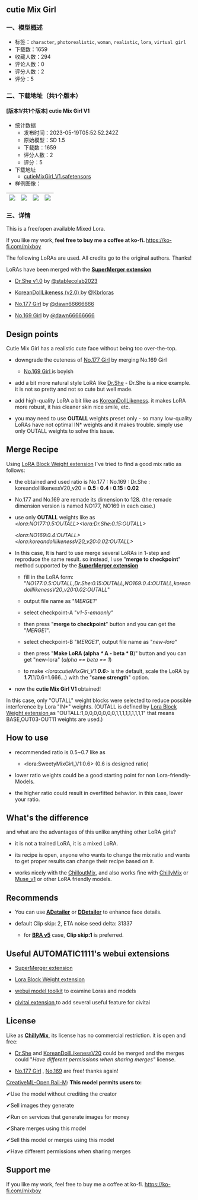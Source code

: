 ## cutie Mix Girl
### 一、模型概述

- 标签：`character`, `photorealistic`, `woman`, `realistic`, `lora`, `virtual girl`
- 下载数：1659
- 收藏人数：294
- 评论人数：0
- 评分人数：2
- 评分：5

### 二、下载地址（共1个版本）

#### [版本1/共1个版本] cutie Mix Girl V1

- 统计数据
  - 发布时间：2023-05-19T05:52:52.242Z
  - 原始模型：SD 1.5
  - 下载数：1659
  - 评分人数：2
  - 评分：5
- 下载地址
  - [cutieMixGirl_V1.safetensors](https://civitai.com/api/download/models/74620)
- 样例图像：

| <img src="https://image.civitai.com/xG1nkqKTMzGDvpLrqFT7WA/cdaf01ed-d84b-4e0e-9d89-c89ae5fb89e4/width=450/834202.jpeg" /> | <img src="https://image.civitai.com/xG1nkqKTMzGDvpLrqFT7WA/1e2f22eb-63f7-4fde-99cf-fd54a5a47b91/width=450/834203.jpeg" /> | <img src="https://image.civitai.com/xG1nkqKTMzGDvpLrqFT7WA/a8e804e1-c7f4-4d40-a39d-2dd9b512bbaf/width=450/834204.jpeg" /> | <img src="https://image.civitai.com/xG1nkqKTMzGDvpLrqFT7WA/f917a556-0839-446f-990f-1772068c4ca3/width=450/834217.jpeg" /> |
| ---- | ---- | ---- | ---- |


### 三、详情
<p>This is a free/open available Mixed Lora.</p><p>If you like my work,<strong> feel free to buy me a coffee at ko-fi. </strong><a target="_blank" rel="ugc" href="https://ko-fi.com/mixboy">https://ko-fi.com/mixboy</a></p><p></p><p>The following LoRAs are used. All credits go to the original authors. Thanks!</p><p></p><p>LoRAs have been merged with the <a target="_blank" rel="ugc" href="https://github.com/hako-mikan/sd-webui-supermerger"><strong>SuperMerger extension</strong></a></p><ul><li><p><a target="_blank" rel="ugc" href="https://civitai.com/models/22139">Dr.She v1.0</a> by <a target="_blank" rel="ugc" href="https://civitai.com/user/stablecolab2023">@stablecolab2023</a></p></li><li><p><a target="_blank" rel="ugc" href="https://civitai.com/models/26124/koreandolllikeness-v20">KoreanDollLikeness (v2.0) </a>by <a target="_blank" rel="ugc" href="https://civitai.com/user/Kbrloras">@Kbrloras</a></p></li><li><p><a target="_blank" rel="ugc" href="https://civitai.com/models/65638/no177-girl">No.177 Girl</a> by <a target="_blank" rel="ugc" href="https://civitai.com/user/dawn66666666">@dawn66666666</a></p></li><li><p><a target="_blank" rel="ugc" href="https://civitai.com/models/60931/no169-girl">No.169 Girl</a> by <a target="_blank" rel="ugc" href="https://civitai.com/user/dawn66666666">@dawn66666666</a></p></li></ul><p></p><h2 id="heading-73">Design points</h2><p>Cutie Mix Girl has a realistic cute face without being too over-the-top.</p><ul><li><p>downgrade the cuteness of <a target="_blank" rel="ugc" href="https://civitai.com/models/65638/no177-girl">No.177 Girl</a> by merging No.169 Girl</p><ul><li><p><a target="_blank" rel="ugc" href="https://civitai.com/models/60931/no169-girl">No.169 Girl </a>is boyish</p></li></ul></li><li><p>add a bit more natural style LoRA like <a target="_blank" rel="ugc" href="https://civitai.com/models/22139">Dr.She</a> - Dr.She is a nice example. it is not so pretty and not so cute but well made.</p></li><li><p>add high-quality LoRA a bit like as <a target="_blank" rel="ugc" href="https://civitai.com/models/26124/koreandolllikeness-v20">KoreanDollLikeness</a>. it makes LoRA more robust, it has cleaner skin nice smile, etc.</p></li><li><p>you may need to use <strong>OUTALL </strong>weights preset only - so many low-quality LoRAs have not optimal IN* weights and it makes trouble. simply use only OUTALL weights to solve this issue.</p></li></ul><p></p><h2 id="heading-74">Merge Recipe</h2><p>Using <a target="_blank" rel="ugc" href="https://github.com/hako-mikan/sd-webui-lora-block-weight">LoRA Block Weight extension</a> I've tried to find a good mix ratio as follows:</p><ul><li><p>the obtained and used ratio is No.177 : No.169 : Dr.She : koreandolllikenessV20_v20 = <strong>0.5 : 0.4 : 0.15 : 0.02</strong></p></li><li><p>No.177 and No.169 are remade its dimension to 128. (the remade dimension version is named NO177, NO169 in each case.)</p></li><li><p>use only <strong>OUTALL</strong> weights like as<br /><em>&lt;lora:NO177:0.5:OUTALL&gt;&lt;lora:Dr.She:0.15:OUTALL&gt;</em></p><p><em>&lt;lora:NO169:0.4:OUTALL&gt;&lt;lora:koreandolllikenessV20_v20:0.02:OUTALL&gt;</em></p></li><li><p>In this case, It is hard to use merge several LoRAs in 1-step and reproduce the same result. so instead, I use "<strong>merge to checkpoint</strong>" method supported by the <a target="_blank" rel="ugc" href="https://github.com/hako-mikan/sd-webui-supermerger"><strong>SuperMerger extension</strong></a></p><ul><li><p>fill in the LoRA form: "<em>NO177:0.5:OUTALL,Dr.She:0.15:OUTALL,NO169:0.4:OUTALL,koreandolllikenessV20_v20:0.02:OUTALL</em>"</p></li><li><p>output file name as "<em>MERGE1</em>"</p></li><li><p>select checkpoint-A "<em>v1-5-emaonly"</em></p></li><li><p>then press "<strong>merge to checkpoint</strong>" button and you can get the "<em>MERGE1</em>".</p></li><li><p>select checkpoint-B "<em>MERGE1</em>", output file name as "<em>new-lora</em>"</p></li><li><p>then press "<strong>Make LoRA (alpha <em>* </em>A - beta * B</strong>)" button and you can get "new-lora" (<em>alpha == beta == 1</em>)</p></li><li><p>to make <em>&lt;lora:cutieMixGirl_V1:</em><strong><em>0.6</em></strong><em>&gt;</em> is the default, scale the LoRA by <strong><em>1.7</em></strong>(1/0.6=1.666...) with the "<strong>same strength</strong>" option.</p></li></ul></li><li><p>now the <strong>cutie Mix Girl V1 </strong>obtained!</p></li></ul><p>In this case, only "OUTALL" weight blocks were selected to reduce possible interference by Lora "IN*" weights. (OUTALL is defined by <a target="_blank" rel="ugc" href="https://github.com/hako-mikan/sd-webui-lora-block-weight">Lora Block Weight extension </a>as "OUTALL:1,0,0,0,0,0,0,0,1,1,1,1,1,1,1,1,1" that means BASE,OUT03-OUT11 weights are used.)</p><p></p><h2 id="heading-75">How to use</h2><ul><li><p>recommended ratio is 0.5~0.7 like as</p><ul><li><p>&lt;lora:SweetyMixGirl_V1:0.6&gt; (0.6 is designed ratio)</p></li></ul></li><li><p>lower ratio weights could be a good starting point for non Lora-friendly-Models.</p></li><li><p>the higher ratio could result in overfitted behavior. in this case, lower your ratio.</p></li></ul><p></p><h2 id="heading-76">What's the difference</h2><p>and what are the advantages of this unlike anything other LoRA girls?</p><ul><li><p>it is not a trained LoRA, it is a mixed LoRA.</p></li><li><p>its recipe is open, anyone who wants to change the mix ratio and wants to get proper results can change their recipe based on it.</p></li><li><p>works nicely with the <a target="_blank" rel="ugc" href="https://civitai.com/models/6424/chilloutmix">ChilloutMix</a>, and also works fine with <a target="_blank" rel="ugc" href="https://civitai.com/models/58772?modelVersionId=63220">ChillyMix</a> or <a target="_blank" rel="ugc" href="https://civitai.com/models/13564/musev1">Muse_v1</a> or other LoRA friendly models.</p></li></ul><p></p><h2 id="heading-77">Recommends</h2><ul><li><p>You can use<strong> </strong><a target="_blank" rel="ugc" href="https://github.com/Bing-su/adetailer"><strong>ADetailer</strong></a> or <a target="_blank" rel="ugc" href="https://github.com/dustysys/ddetailer"><strong>DDetailer</strong></a> to enhance face details.</p></li><li><p>default Clip skip: 2, ETA noise seed delta: 31337</p><ul><li><p>for <a target="_blank" rel="ugc" href="https://civitai.com/models/25494?modelVersionId=63786"><strong>BRA v5</strong></a> case, <strong>Clip skip:1</strong> is preferred.</p><p></p></li></ul></li></ul><p></p><h2 id="heading-78">Useful AUTOMATIC1111's webui extensions</h2><ul><li><p><a target="_blank" rel="ugc" href="https://github.com/hako-mikan/sd-webui-supermerger">SuperMerger extension</a></p></li><li><p><a target="_blank" rel="ugc" href="https://github.com/hako-mikan/sd-webui-lora-block-weight">Lora Block Weight extension</a></p></li><li><p><a target="_blank" rel="ugc" href="https://github.com/arenasys/stable-diffusion-webui-model-toolkit">webui model toolkit</a> to examine Loras and models</p></li><li><p><a target="_blank" rel="ugc" href="https://github.com/civitai/sd_civitai_extension/">civitai extension </a>to add several useful feature for civitai</p><p></p></li></ul><h2 id="heading-79">License</h2><p>Like as <a target="_blank" rel="ugc" href="https://civitai.com/models/58772/chillymix"><strong>ChillyMix</strong></a>, its license has no commercial restriction. it is open and free:</p><ul><li><p><a target="_blank" rel="ugc" href="https://civitai.com/models/22139">Dr.She</a> and <a target="_blank" rel="ugc" href="https://civitai.com/models/26124/koreandolllikeness-v20">KoreanDollLikenessV20</a> could be merged and the merges could "<em>Have different permissions when sharing merges"</em> license.</p></li><li><p><a target="_blank" rel="ugc" href="https://civitai.com/models/65638/no177-girl">No.177 Girl</a> , <a target="_blank" rel="ugc" href="https://civitai.com/models/60931/no169-girl">No.169</a> are free! thanks again!</p></li></ul><p></p><p><a target="_blank" rel="ugc" href="https://huggingface.co/spaces/CompVis/stable-diffusion-license"><u>CreativeML-Open Rail-M</u></a><strong>: This model permits users to:</strong></p><p>✔Use the model without crediting the creator</p><p>✔Sell images they generate</p><p>✔Run on services that generate images for money</p><p>✔Share merges using this model</p><p>✔Sell this model or merges using this model</p><p>✔Have different permissions when sharing merges</p><p></p><h2 id="heading-3">Support me</h2><p>If you like my work, feel free to buy me a coffee at ko-fi. <a target="_blank" rel="ugc" href="https://ko-fi.com/mixboy">https://ko-fi.com/mixboy</a></p>